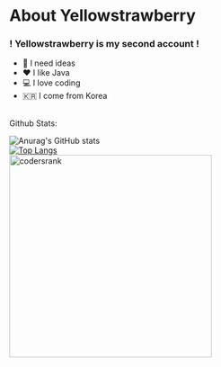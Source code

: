 # About Yellowstrawberry
### ! Yellowstrawberry is my second account !


- 🤔 I need ideas
- ❤️ I like Java
- 💻 I love coding
- 🇰🇷 I come from Korea

<br/>
Github Stats: <br/>

![Anurag's GitHub stats](https://github-readme-stats.vercel.app/api?username=Yellowstrawberrys&show_icons=true&bg_color=30,fffb00,77ff00,00ffa6)  &nbsp;&nbsp;&nbsp;&nbsp;&nbsp;<br/>  [![Top Langs](https://github-readme-stats.vercel.app/api/top-langs/?username=Yellowstrawberrys&layout=compact)](https://github.com/anuraghazra/github-readme-stats) &nbsp;&nbsp;&nbsp;&nbsp;&nbsp;<br/>
<img src="https://cr-ss-service.azurewebsites.net/api/ScreenShot?widget=summary&username=yellowstrawberrys" alt="codersrank" width="360"/>
